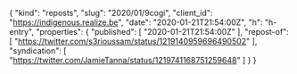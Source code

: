 {
  "kind": "reposts",
  "slug": "2020/01/9cogi",
  "client_id": "https://indigenous.realize.be",
  "date": "2020-01-21T21:54:00Z",
  "h": "h-entry",
  "properties": {
    "published": [
      "2020-01-21T21:54:00Z"
    ],
    "repost-of": [
      "https://twitter.com/s3rioussam/status/1219140959696490502"
    ],
    "syndication": [
      "https://twitter.com/JamieTanna/status/1219741168751259648"
    ]
  }
}
